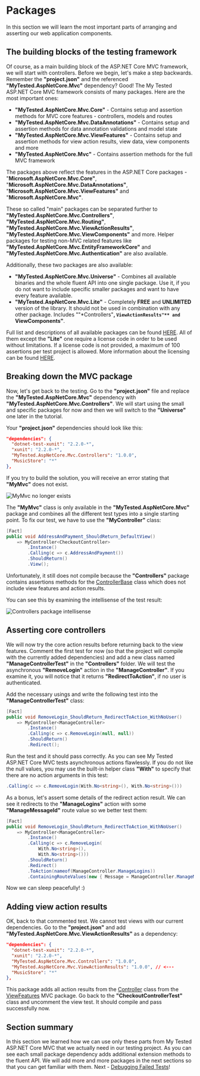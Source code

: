 # Packages

In this section we will learn the most important parts of arranging and asserting our web application components.

## The building blocks of the testing framework

Of course, as a main building block of the ASP.NET Core MVC framework, we will start with controllers. Before we begin, let's make a step backwards. Remember the **"project.json"** and the referenced **"MyTested.AspNetCore.Mvc"** dependency? Good! The My Tested ASP.NET Core MVC framework consists of many packages. Here are the most important ones:

 - **"MyTested.AspNetCore.Mvc.Core"** - Contains setup and assertion methods for MVC core features - controllers, models and routes
 - **"MyTested.AspNetCore.Mvc.DataAnnotations"** - Contains setup and assertion methods for data annotation validations and model state
 - **"MyTested.AspNetCore.Mvc.ViewFeatures"** - Contains setup and assertion methods for view action results, view data, view components and more
 - **"MyTested.AspNetCore.Mvc"** - Contains assertion methods for the full MVC framework 
 
The packages above reflect the features in the ASP.NET Core packages - "**Microsoft.AspNetCore.Mvc.Core"**, "**Microsoft.AspNetCore.Mvc.DataAnnotations"**, "**Microsoft.AspNetCore.Mvc.ViewFeatures"** and "**Microsoft.AspNetCore.Mvc"**.

These so called "main" packages can be separated further to **"MyTested.AspNetCore.Mvc.Controllers"**, **"MyTested.AspNetCore.Mvc.Routing"**, **"MyTested.AspNetCore.Mvc.ViewActionResults"**, **"MyTested.AspNetCore.Mvc.ViewComponents"** and more. Helper packages for testing non-MVC related features like **"MyTested.AspNetCore.Mvc.EntityFrameworkCore"** and **"MyTested.AspNetCore.Mvc.Authentication"** are also available.

Additionally, these two packages are also available:

 - **"MyTested.AspNetCore.Mvc.Universe"** - Combines all available binaries and the whole fluent API into one single package. Use it, if you do not want to include specific smaller packages and want to have every feature available.
 - **"MyTested.AspNetCore.Mvc.Lite"** - Completely **FREE** and **UNLIMITED** version of the library. It should not be used in combination with any other package. Includes ""*Controllers"**, `ViewActionResults"** and `ViewComponents"**.

Full list and descriptions of all available packages can be found [HERE](/guide/packages.html). All of them except the **"Lite"** one require a license code in order to be used without limitations. If a license code is not provided, a maximum of 100 assertions per test project is allowed. More information about the licensing can be found [HERE](/guide/licensing.html).

## Breaking down the MVC package

Now, let's get back to the testing. Go to the **"project.json"** file and replace the **"MyTested.AspNetCore.Mvc"** dependency with **"MyTested.AspNetCore.Mvc.Controllers"**. We will start using the small and specific packages for now and then we will switch to the **"Universe"** one later in the tutorial.

Your **"project.json"** dependencies should look like this:

```json
"dependencies": {
  "dotnet-test-xunit": "2.2.0-*",
  "xunit": "2.2.0-*",
  "MyTested.AspNetCore.Mvc.Controllers": "1.0.0",
  "MusicStore": "*"
},
``` 

If you try to build the solution, you will receive an error stating that **"MyMvc"** does not exist.

<img src="/images/tutorial/mymvcdoesnotexist.jpg" alt="MyMvc no longer exists" />

The **"MyMvc"** class is only available in the **"MyTested.AspNetCore.Mvc"** package and combines all the different test types into a single starting point. To fix our test, we have to use the **"MyController"** class:

```c#
[Fact]
public void AddressAndPayment_ShouldReturn_DefaultView()
    => MyController<CheckoutController>
        .Instance()
        .Calling(c => c.AddressAndPayment())
        .ShouldReturn()
        .View();
```

Unfortunately, it still does not compile because the **"Controllers"** package contains assertions methods for the [ControllerBase](https://github.com/aspnet/Mvc/blob/dev/src/Microsoft.AspNetCore.Mvc.Core/ControllerBase.cs) class which does not include view features and action results.

You can see this by examining the intellisense of the test result:

<img src="/images/tutorial/coreintellisense.jpg" alt="Controllers package intellisense" />

## Asserting core controllers

We will now try the core action results before returning back to the view features. Comment the first test for now (so that the project will compile with the currently added dependencies) and add a new class named **"ManageControllerTest"** in the **"Controllers"** folder. We will test the asynchronous **"RemoveLogin"** action in the **"ManageController"**. If you examine it, you will notice that it returns **"RedirectToAction"**, if no user is authenticated.

Add the necessary usings and write the following test into the **"ManageControllerTest"** class:

```c#
[Fact]
public void RemoveLogin_ShouldReturn_RedirectToAction_WithNoUser()
    => MyController<ManageController>
        .Instance()
        .Calling(c => c.RemoveLogin(null, null))
        .ShouldReturn()
        .Redirect();
```

Run the test and it should pass correctly. As you can see My Tested ASP.NET Core MVC tests asynchronous actions flawlessly. If you do not like the null values, you may use the built-in helper class **"With"** to specify that there are no action arguments in this test:

```c#
.Calling(c => c.RemoveLogin(With.No<string>(), With.No<string>()))
```

As a bonus, let's assert some details of the redirect action result. We can see it redirects to the **"ManageLogins"** action with some **"ManageMessageId"** route value so we better test them:

```c#
[Fact]
public void RemoveLogin_ShouldReturn_RedirectToAction_WithNoUser()
    => MyController<ManageController>
        .Instance()
        .Calling(c => c.RemoveLogin(
            With.No<string>(),
            With.No<string>()))
        .ShouldReturn()
        .Redirect()
        .ToAction(nameof(ManageController.ManageLogins))
        .ContainingRouteValues(new { Message = ManageController.ManageMessageId.Error });
```

Now we can sleep peacefully! :)

## Adding view action results

OK, back to that commented test. We cannot test views with our current dependencies. Go to the **"project.json"** and add **"MyTested.AspNetCore.Mvc.ViewActionResults"** as a dependency:

```json
"dependencies": {
  "dotnet-test-xunit": "2.2.0-*",
  "xunit": "2.2.0-*",
  "MyTested.AspNetCore.Mvc.Controllers": "1.0.0",
  "MyTested.AspNetCore.Mvc.ViewActionResults": "1.0.0", // <---
  "MusicStore": "*"
},
``` 

This package adds all action results from the [Controller](https://github.com/aspnet/Mvc/blob/dev/src/Microsoft.AspNetCore.Mvc.ViewFeatures/Controller.cs) class from the [ViewFeatures](https://github.com/aspnet/Mvc/tree/dev/src/Microsoft.AspNetCore.Mvc.ViewFeatures) MVC package. Go back to the **"CheckoutControllerTest"** class and uncomment the view test. It should compile and pass successfully now.

## Section summary

In this section we learned how we can use only these parts from My Tested ASP.NET Core MVC that we actually need in our testing project. As you can see each small package dependency adds additional extension methods to the fluent API. We will add more and more packages in the next sections so that you can get familiar with them. Next - [Debugging Failed Tests](/tutorial/debugging.html)!